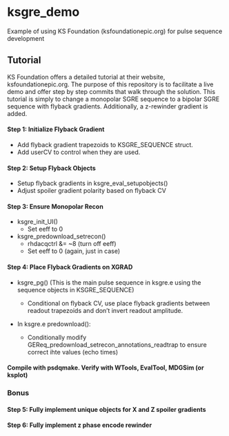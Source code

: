 # ksgre_demo
Example of using KS Foundation (ksfoundationepic.org) for pulse sequence development

## Tutorial
KS Foundation offers a detailed tutorial at their website, ksfoundationepic.org. The purpose of this repository is to facilitate a live demo and offer step by step commits that walk through the solution. This tutorial is simply to change a monopolar SGRE sequence to a bipolar SGRE sequence with flyback gradients. Additionally, a z-rewinder gradient is added.

#### Step 1: Initialize Flyback Gradient
* Add flyback gradient trapezoids to KSGRE_SEQUENCE struct. 
* Add userCV to control when they are used.

#### Step 2: Setup Flyback Objects
* Setup flyback gradients in ksgre_eval_setupobjects()
* Adjust spoiler gradient polarity based on flyback CV

#### Step 3: Ensure Monopolar Recon
* ksgre_init_UI()
  * Set eeff to 0
* ksgre_predownload_setrecon()
  * rhdacqctrl &= ~8 (turn off eeff)
  * Set eeff to 0 (again, just in case)

#### Step 4: Place Flyback Gradients on XGRAD
* ksgre_pg() (This is the main pulse sequence in ksgre.e using the sequence objects in KSGRE_SEQUENCE)
  * Conditional on flyback CV, use place flyback gradients between readout trapezoids and don’t invert readout amplitude.

* In ksgre.e predownload():
  * Conditionally modify GEReq_predownload_setrecon_annotations_readtrap to ensure correct ihte values (echo times)

#### Compile with psdqmake. Verify with WTools, EvalTool, MDGSim (or ksplot)

### Bonus
#### Step 5: Fully implement unique objects for X and Z spoiler gradients
#### Step 6: Fully implement z phase encode rewinder
